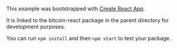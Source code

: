 This example was bootstrapped with [Create React App](https://github.com/facebook/create-react-app).

It is linked to the bitcoin-react package in the parent directory for development purposes.

You can run `npm install` and then `npm start` to test your package.

